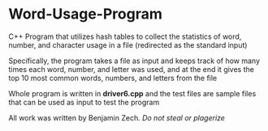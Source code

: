 # Word-Usage-Program
C++ Program that utilizes hash tables to collect the statistics of word, number, and character usage in a file (redirected as the standard input)

Specifically, the program takes a file as input and keeps track of how many times each word, number, and letter was used, and at the end it gives the top 10 most common words, numbers, and letters from the file

Whole program is written in **driver6.cpp** and the test files are sample files that can be used as input to test the program

All work was written by Benjamin Zech. *Do not steal or plagerize*

